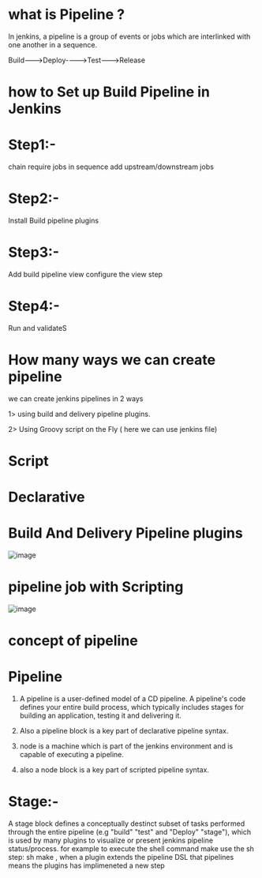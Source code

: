 # what is Pipeline ?
In jenkins, a pipeline is a group of events or jobs which are interlinked with one another in a sequence.

Build--->Deploy---->Test--->Release

# how to Set up Build Pipeline in Jenkins

# Step1:-
chain require jobs in sequence add upstream/downstream jobs
# Step2:- 
Install Build pipeline plugins
# Step3:-
Add build pipeline view configure the view step 
# Step4:- 
Run and validateS

# How many ways we can create pipeline

we can create jenkins pipelines in 2 ways

1> using build and delivery pipeline plugins.

2> Using Groovy script on the Fly ( here we can use jenkins file)
# Script
# Declarative 

# Build And Delivery Pipeline plugins

![image](https://github.com/rawatarvind/jenkinspipeline/assets/122955926/34ed70ea-60da-45d3-8c5e-8f49a14c8e2f)


# pipeline job with Scripting 

![image](https://github.com/rawatarvind/jenkinspipeline/assets/122955926/082fd936-96f1-4663-a438-3ea05ad0c915)

# concept of pipeline
# Pipeline
1. A pipeline is a user-defined model of a CD pipeline. A pipeline's code defines your entire build process, which typically includes stages for building an application, testing it and delivering it.

2. Also a pipeline block is a key part of declarative pipeline syntax.
3. node is a machine which is part of the jenkins environment and is capable of executing a pipeline.
4. also a node block is a key part of scripted pipeline syntax.
# Stage:-
A stage block defines a conceptually destinct subset of tasks performed through the entire pipeline (e.g "build" "test" and "Deploy" "stage"), which is used by many plugins to visualize or present jenkins pipeline status/process.
for example to execute the shell command make use the sh step: sh make , when a plugin extends the pipeline DSL that pipelines means the plugins has implimeneted a new step 
